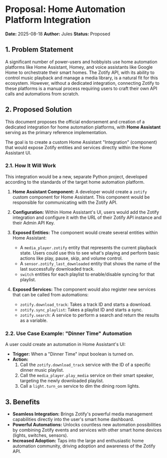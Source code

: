 # Proposal: Home Automation Platform Integration

**Date:** 2025-08-18
**Author:** Jules
**Status:** Proposed

## 1. Problem Statement

A significant number of power-users and hobbyists use home automation platforms like Home Assistant, Homey, and voice assistants like Google Home to orchestrate their smart homes. The Zotify API, with its ability to control music playback and manage a media library, is a natural fit for this ecosystem. However, without a dedicated integration, connecting Zotify to these platforms is a manual process requiring users to craft their own API calls and automations from scratch.

## 2. Proposed Solution

This document proposes the official endorsement and creation of a dedicated integration for home automation platforms, with **Home Assistant** serving as the primary reference implementation.

The goal is to create a custom Home Assistant "Integration" (component) that would expose Zotify entities and services directly within the Home Assistant UI.

### 2.1. How It Will Work

This integration would be a new, separate Python project, developed according to the standards of the target home automation platform.

1.  **Home Assistant Component:** A developer would create a `zotify` custom component for Home Assistant. This component would be responsible for communicating with the Zotify API.

2.  **Configuration:** Within Home Assistant's UI, users would add the Zotify integration and configure it with the URL of their Zotify API instance and their Admin API Key.

3.  **Exposed Entities:** The component would create several entities within Home Assistant:
    -   A `media_player.zotify` entity that represents the current playback state. Users could use this to see what's playing and perform basic actions like play, pause, skip, and volume control.
    -   A `sensor.zotify_last_downloaded` entity that shows the name of the last successfully downloaded track.
    -   `switch` entities for each playlist to enable/disable syncing for that playlist.

4.  **Exposed Services:** The component would also register new services that can be called from automations:
    -   `zotify.download_track`: Takes a track ID and starts a download.
    -   `zotify.sync_playlist`: Takes a playlist ID and starts a sync.
    -   `zotify.search`: A service to perform a search and return the results as a variable.

### 2.2. Use Case Example: "Dinner Time" Automation

A user could create an automation in Home Assistant's UI:
-   **Trigger:** When a "Dinner Time" input boolean is turned on.
-   **Action:**
    1.  Call the `zotify.download_track` service with the ID of a specific dinner music playlist.
    2.  Call the `media_player.play_media` service on their smart speaker, targeting the newly downloaded playlist.
    3.  Call a `light.turn_on` service to dim the dining room lights.

## 3. Benefits

-   **Seamless Integration:** Brings Zotify's powerful media management capabilities directly into the user's smart home dashboard.
-   **Powerful Automations:** Unlocks countless new automation possibilities by combining Zotify events and services with other smart home devices (lights, switches, sensors).
-   **Increased Adoption:** Taps into the large and enthusiastic home automation community, driving adoption and awareness of the Zotify API.
